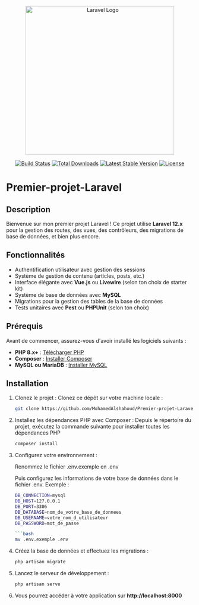 <p align="center"><a href="https://laravel.com" target="_blank"><img src="https://raw.githubusercontent.com/laravel/art/master/logo-lockup/5%20SVG/2%20CMYK/1%20Full%20Color/laravel-logolockup-cmyk-red.svg" width="400" alt="Laravel Logo"></a></p>

<p align="center">
<a href="https://github.com/laravel/framework/actions"><img src="https://github.com/laravel/framework/workflows/tests/badge.svg" alt="Build Status"></a>
<a href="https://packagist.org/packages/laravel/framework"><img src="https://img.shields.io/packagist/dt/laravel/framework" alt="Total Downloads"></a>
<a href="https://packagist.org/packages/laravel/framework"><img src="https://img.shields.io/packagist/v/laravel/framework" alt="Latest Stable Version"></a>
<a href="https://packagist.org/packages/laravel/framework"><img src="https://img.shields.io/packagist/l/laravel/framework" alt="License"></a>
</p>

# Premier-projet-Laravel

## Description

Bienvenue sur mon premier projet Laravel ! Ce projet utilise **Laravel 12.x** pour la gestion des routes, des vues, des contrôleurs, des migrations de base de données, et bien plus encore.

## Fonctionnalités

- Authentification utilisateur avec gestion des sessions
- Système de gestion de contenu (articles, posts, etc.)
- Interface élégante avec **Vue.js** ou **Livewire** (selon ton choix de starter kit)
- Système de base de données avec **MySQL**
- Migrations pour la gestion des tables de la base de données
- Tests unitaires avec **Pest** ou **PHPUnit** (selon ton choix)

## Prérequis

Avant de commencer, assurez-vous d'avoir installé les logiciels suivants :

- **PHP 8.x+** : [Télécharger PHP](https://www.php.net/downloads)
- **Composer** : [Installer Composer](https://getcomposer.org/download/)
- **MySQL ou MariaDB** : [Installer MySQL](https://dev.mysql.com/downloads/)

## Installation

1. Clonez le projet :
   Clonez ce dépôt sur votre machine locale :

   ```bash
   git clone https://github.com/MohamedAlshahoud/Premier-projet-Laravel.git

2. Installez les dépendances PHP avec Composer :
   Depuis le répertoire du projet, exécutez la commande suivante pour installer toutes les dépendances PHP 

   ```bash
   composer install
   
3. Configurez votre environnement :
   
   Renommez le fichier .env.exemple en .env

   Puis configurez les informations de votre base de données dans le fichier .env. Exemple :

    ```bash
    DB_CONNECTION=mysql
    DB_HOST=127.0.0.1
    DB_PORT=3306
    DB_DATABASE=nom_de_votre_base_de_donnees
    DB_USERNAME=votre_nom_d_utilisateur
    DB_PASSWORD=mot_de_passe

   ```bash
   mv .env.exemple .env

4. Créez la base de données et effectuez les migrations :

   ```bash
   php artisan migrate

5. Lancez le serveur de développement :

   ```bash
   php artisan serve

6. Vous pourrez accéder à votre application sur **http://localhost:8000**
   


